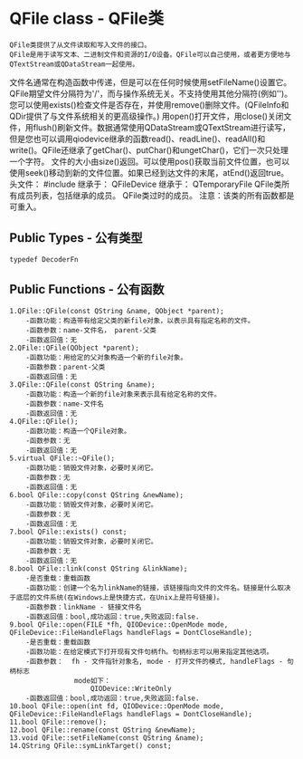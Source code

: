 QFile class - QFile类
========================
	QFile类提供了从文件读取和写入文件的接口。
	QFile是用于读写文本、二进制文件和资源的I/O设备。QFile可以自己使用，或者更方便地与QTextStream或QDataStream一起使用。
文件名通常在构造函数中传递，但是可以在任何时候使用setFileName()设置它。QFile期望文件分隔符为'/'，而与操作系统无关。不支持使用其他分隔符(例如'\')。
您可以使用exists()检查文件是否存在，并使用remove()删除文件。(QFileInfo和QDir提供了与文件系统相关的更高级操作。)
用open()打开文件，用close()关闭文件，用flush()刷新文件。数据通常使用QDataStream或QTextStream进行读写，但是您也可以调用qiodevice继承的函数read()、readLine()、readAll()和write()。QFile还继承了getChar()、putChar()和ungetChar()，它们一次只处理一个字符。
文件的大小由size()返回。可以使用pos()获取当前文件位置，也可以使用seek()移动到新的文件位置。如果已经到达文件的末尾，atEnd()返回true。
	头文件：	#include <QFile>
	继承于：	QFileDevice
	继承于：	QTemporaryFile
	QFile类所有成员列表，包括继承的成员。
	QFile类过时的成员。
	注意：该类的所有函数都是可重入。
## Public Types - 公有类型
	typedef DecoderFn
## Public Functions - 公有函数
	1.QFile::QFile(const QString &name, QObject *parent);
		-函数功能：构造带有给定父类的新file对象，以表示具有指定名称的文件。
		-函数参数：name-文件名， parent-父类
		-函数返回值：无
	2.QFile::QFile(QObject *parent);
		-函数功能：用给定的父对象构造一个新的file对象。
		-函数参数：parent-父类
		-函数返回值：无
	3.QFile::QFile(const QString &name);
		-函数功能：构造一个新的file对象来表示具有给定名称的文件。
		-函数参数：name-文件名
		-函数返回值：无
	4.QFile::QFile();
		-函数功能：构造一个QFile对象。
		-函数参数：无
		-函数返回值：无
	5.virtual QFile::~QFile();
		-函数功能：销毁文件对象，必要时关闭它。
		-函数参数：无
		-函数返回值：无
	6.bool QFile::copy(const QString &newName);
		-函数功能：销毁文件对象，必要时关闭它。
		-函数参数：无
		-函数返回值：无
	7.bool QFile::exists() const;
		-函数功能：销毁文件对象，必要时关闭它。
		-函数参数：无
		-函数返回值：无
	8.bool QFile::link(const QString &linkName);
		-是否重载：重载函数
		-函数功能：创建一个名为linkName的链接，该链接指向文件的文件名。链接是什么取决于底层的文件系统(在Windows上是快捷方式，在Unix上是符号链接)。
		-函数参数：linkName - 链接文件名
		-函数返回值：bool,成功返回：true,失败返回:false.
	9.bool QFile::open(FILE *fh, QIODevice::OpenMode mode, QFileDevice::FileHandleFlags handleFlags = DontCloseHandle);
		-是否重载：重载函数
		-函数功能：在给定模式下打开现有文件句柄fh。句柄标志可以用来指定其他选项。
		-函数参数：  fh - 文件指针对象名, mode - 打开文件的模式, handleFlags - 句柄标志
					mode如下：
						QIODevice::WriteOnly
		-函数返回值：bool,成功返回：true,失败返回:false.
	10.bool QFile::open(int fd, QIODevice::OpenMode mode, QFileDevice::FileHandleFlags handleFlags = DontCloseHandle);
	11.bool QFile::remove();
	12.bool QFile::rename(const QString &newName);
	13.void QFile::setFileName(const QString &name);
	14.QString QFile::symLinkTarget() const;



















